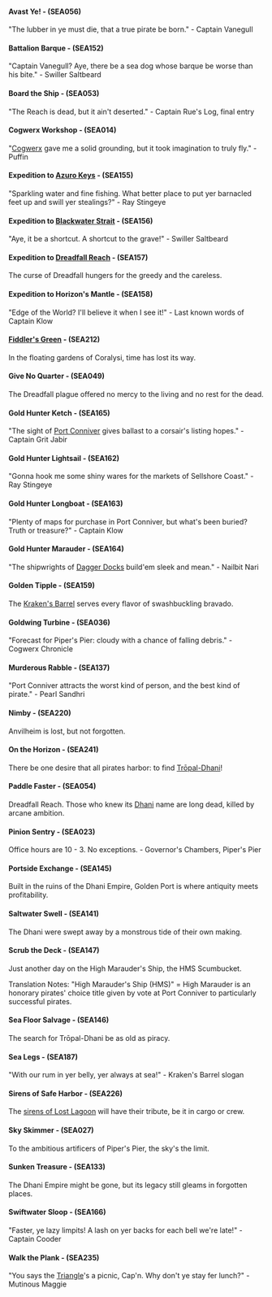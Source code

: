 #### Avast Ye! - (SEA056)
"The lubber in ye must die, that a true pirate be born." - Captain Vanegull

#### Battalion Barque - (SEA152)
"Captain Vanegull? Aye, there be a sea dog whose barque be worse than his bite." - Swiller Saltbeard

#### Board the Ship - (SEA053)
"The Reach is dead, but it ain't deserted." - Captain Rue's Log, final entry

#### Cogwerx Workshop - (SEA014)
"[Cogwerx](~Cogwerx) gave me a solid grounding, but it took imagination to truly fly." - Puffin

#### Expedition to [Azuro Keys](../regions/high-seas/azuro-keys/azuro-keys.md) - (SEA155)
"Sparkling water and fine fishing. What better place to put yer barnacled feet up and swill yer stealings?" - Ray Stingeye

#### Expedition to [Blackwater Strait](../regions/high-seas/blackwater-strait/blackwater-strait.md) - (SEA156)
"Aye, it be a shortcut. A shortcut to the grave!" - Swiller Saltbeard

#### Expedition to [Dreadfall Reach](../regions/high-seas/dreadfall-reach/dreadfall-reach.md) - (SEA157)
The curse of Dreadfall hungers for the greedy and the careless.

#### Expedition to Horizon's Mantle - (SEA158)
"Edge of the World? I'll believe it when I see it!" - Last known words of Captain Klow

#### [Fiddler's Green](~FiddlersGreen) - (SEA212)
In the floating gardens of Coralysi, time has lost its way.

#### Give No Quarter - (SEA049)
The Dreadfall plague offered no mercy to the living and no rest for the dead.

#### Gold Hunter Ketch - (SEA165)
"The sight of [Port Conniver](../regions/high-seas/port-conniver/port-conniver.md) gives ballast to a corsair's listing hopes." - Captain Grit Jabir

#### Gold Hunter Lightsail - (SEA162)
"Gonna hook me some shiny wares for the markets of Sellshore Coast." - Ray Stingeye

#### Gold Hunter Longboat - (SEA163)
"Plenty of maps for purchase in Port Conniver, but what's been buried? Truth or treasure?" - Captain Klow

#### Gold Hunter Marauder - (SEA164)
"The shipwrights of [Dagger Docks](../regions/high-seas/port-conniver/port-conniver.md#dagger-docks) build'em sleek and mean." - Nailbit Nari

#### Golden Tipple - (SEA159)
The [Kraken's Barrel](../regions/high-seas/port-conniver/port-conniver.md#krakens-barrel) serves every flavor of swashbuckling bravado.

#### Goldwing Turbine - (SEA036)
"Forecast for Piper's Pier: cloudy with a chance of falling debris." - Cogwerx Chronicle

#### Murderous Rabble - (SEA137)
"Port Conniver attracts the worst kind of person, and the best kind of pirate." - Pearl Sandhri

#### Nimby - (SEA220)
Anvilheim is lost, but not forgotten.

#### On the Horizon - (SEA241)
There be one desire that all pirates harbor: to find [Trōpal-Dhani](~TropalDhani)!

#### Paddle Faster - (SEA054)
Dreadfall Reach. Those who knew its [Dhani](~DhaniEmpire) name are long dead, killed by arcane ambition.

#### Pinion Sentry - (SEA023)
Office hours are 10 - 3. No exceptions. - Governor's Chambers, Piper's Pier

#### Portside Exchange - (SEA145)
Built in the ruins of the Dhani Empire, Golden Port is where antiquity meets profitability.

#### Saltwater Swell - (SEA141)
The Dhani were swept away by a monstrous tide of their own making.

#### Scrub the Deck - (SEA147)
Just another day on the High Marauder's Ship, the HMS Scumbucket.

Translation Notes:
"High Marauder's Ship (HMS)" = High Marauder is an honorary pirates' choice title given by vote at Port Conniver to particularly successful pirates.

#### Sea Floor Salvage - (SEA146)
The search for Trōpal-Dhani be as old as piracy.

#### Sea Legs - (SEA187)
"With our rum in yer belly, yer always at sea!" - Kraken's Barrel slogan

#### Sirens of Safe Harbor - (SEA226)
The [sirens of Lost Lagoon](../regions/high-seas/blackwater-strait/blackwater-strait.md#sirens-of-lost-lagoon) will have their tribute, be it in cargo or crew.

#### Sky Skimmer - (SEA027)
To the ambitious artificers of Piper's Pier, the sky's the limit.

#### Sunken Treasure - (SEA133)
The Dhani Empire might be gone, but its legacy still gleams in forgotten places.

#### Swiftwater Sloop - (SEA166)
"Faster, ye lazy limpits! A lash on yer backs for each bell we're late!" - Captain Cooder

#### Walk the Plank - (SEA235)
"You says the [Triangle](../regions/high-seas/teramundrs-triangle/teramundrs-triangle.md)'s a picnic, Cap'n. Why don't ye stay fer lunch?" - Mutinous Maggie
